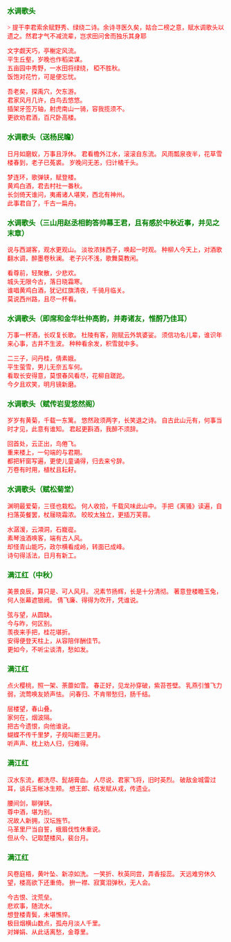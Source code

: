 <style type="text/css">
    .markdown-body{text-align: left;}
    h3{color:green}
    article{font-family:"楷体";color:red}
</style>

### 水调歌头
<article>
> 提干李君索余赋野秀、绿绕二诗。余诗寻医久矣，姑合二榜之意，赋水调歌头以遗之。然君才气不减流辈，岂求田问舍而独乐其身耶
  
文字觑天巧，亭榭定风流。  
平生丘壑，岁晚也作稻梁谋。  
五亩园中秀野，一水田将绿绕， 稏不胜秋。  
饭饱对花竹，可是便忘忧。  

吾老矣，探禹穴，欠东游。  
君家风月几许，白鸟去悠悠。  
插架牙签万轴，射虎南山一骑，容我揽须不。  
更欲劝君酒，百尺卧高楼。  
</article>

### 水调歌头（送杨民瞻）
<article>
日月如磨蚁，万事且浮休。  
君看檐外江水，滚滚自东流。  
风雨瓢泉夜半，花草雪楼春到，老子已菟裘。  
岁晚问无恙，归计橘千头。  

梦连环，歌弹铗，赋登楼。  
黄鸡白酒，君去村社一番秋。  
长剑倚天谁问，夷甫诸人堪笑，西北有神州。  
此事君自了，千古一扁舟。  
</article>

### 水调歌头（三山用赵丞相韵答帅幕王君，且有感於中秋近事，并见之末章）
<article>
说与西湖客，观水更观山。  
淡妆浓抹西子，唤起一时观。  
种柳人今天上，对酒歌翻水调，醉墨卷秋澜。  
老子兴不浅，歌舞莫教闲。  

看尊前，轻聚散，少悲欢。  
城头无限今古，落日晓霜寒。  
谁唱黄鸡白酒，犹记红旗清夜，千骑月临关。  
莫说西州路，且尽一杯看。  
</article>

### 水调歌头（即席和金华杜仲高韵，并寿诸友，惟酹乃佳耳）
<article>
万事一杯酒，长叹复长歌。  
杜陵有客，刚赋云外筑婆娑。  
须信功名儿辈，谁识年来心事，古井不生波。  
种种看余发，积雪就中多。  

二三子，问丹桂，倩素娥。  
平生萤雪，男儿无奈五车何。  
看取长安得意，莫恨春风看尽，花柳自蹉跎。  
今夕且欢笑，明月镜新磨。  
</article>

### 水调歌头（赋传岩叟悠然阁）
<article>
岁岁有黄菊，千载一东篱。  
悠然政须两字，长笑退之诗。  
自古此山元有，何事当时才见，此意有谁知。  
君起更斟酒，我醉不须辞。  

回首处，云正出，鸟倦飞。  
重来楼上，一句端的与君期。  
都把轩窗写遍，更使儿童诵得，归去来兮辞。  
万卷有时用，植杖且耘耔。  
</article>

### 水调歌头（赋松菊堂）
<article>
渊明最爱菊，三径也栽松。  
何人收拾，千载风味此山中。  
手把《离骚》读遍，自扫落英餐罢，杖屦晓霜浓。  
皎皎太独立，更插万芙蓉。  

水潺湲，云澒洞，石巃嵸。  
素琴浊酒唤客，端有古人风。  
却怪青山能巧，政尔横看成岭，转面已成峰。  
诗句得活法，日月有新工。  
</article>

### 满江红（中秋）
<article>
美景良辰，算只是、可人风月。  
况素节扬辉，长是十分清彻。  
著意登楼瞻玉兔，何人张幕遮银阙。  
倩飞廉、得得为吹开，凭谁说。  

弦与望，从圆缺。  
今与昨，何区别。  
羡夜来手把，桂花堪折。  
安得便登天柱上，从容陪伴酬佳节。  
更如今，不听尘谈清，愁如发。  
</article>

### 满江红
<article>
点火樱桃，照一架、荼蘼如雪。  
春正好，见龙孙穿破，紫苔苍壁。  
乳燕引雏飞力弱，流莺唤友娇声怯。  
问春归、不肯带愁归，肠千结。  

层楼望，春山叠。  
家何在，烟波隔。  
把古今遗恨，向他谁说。  
蝴蝶不传千里梦，子规叫断三更月。  
听声声、枕上劝人归，归难得。  
</article>

### 满江红
<article>
汉水东流，都洗尽、髭胡膏血。  
人尽说、君家飞将，旧时英烈。  
破敌金城雷过耳，谈兵玉帐冰生颊。  
想王郎、结发赋从戎，传遗业。  

腰间剑，聊弹铗。  
尊中酒，堪为别。  
况故人新拥，汉坛旌节。  
马革里尸当自誓，蛾眉伐性休重说。  
但从今、记取楚楼风，裴台月。  
</article>

### 满江红
<article>
风卷庭梧，黄叶坠、新凉如洗。  
一笑折、秋英同尝，弄香挼蕊。  
天远难穷休久望，楼高欲下还重倚。  
拚一襟、寂寞泪弹秋，无人会。  

今古恨、沈荒垒。  
悲欢事，随流水。  
想登楼青鬓，未堪憔悴。  
极目烟横山数点，孤舟月淡人千里。  
对婵娟、从此话离愁，金尊里。  
</article>

